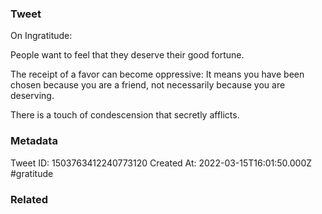### Tweet
On Ingratitude:

People want to feel that they deserve their good fortune.

The receipt of a favor can become oppressive: It means you have been chosen because you are a friend, not necessarily because you are deserving.

There is a touch of condescension that secretly afflicts.

### Metadata
Tweet ID: 1503763412240773120
Created At: 2022-03-15T16:01:50.000Z
#gratitude

### Related

